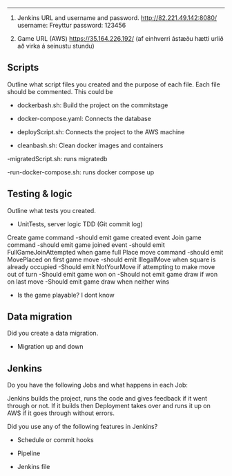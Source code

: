 ----

1. Jenkins URL and username and password.
http://82.221.49.142:8080/
username: Freyttur
password: 123456

2. Game URL (AWS)
https://35.164.226.192/ (af einhverri ástæðu hætti urlið að virka á seinustu stundu)

## Scripts

Outline what script files you created and the purpose of each file. Each file should be commented. This could be

- dockerbash.sh: Build the project on the commitstage

- docker-compose.yaml: Connects the database

- deployScript.sh: Connects the project to the AWS machine

- cleanbash.sh: Clean docker images and containers

-migratedScript.sh: runs migratedb

-run-docker-compose.sh: runs docker compose up


## Testing & logic

Outline what tests you created.

- UnitTests, server logic TDD (Git commit log)

Create game command
-should emit game created event
Join game command
-should emit game joined event
-should emit FullGameJoinAttempted when game full
Place move command
-should emit MovePlaced on first game move
-should emit IllegalMove when square is already occupied
-Should emit NotYourMove if attempting to make move out of turn
-Should emit game won on
-Should not emit game draw if won on last move
-Should emit game draw when neither wins

- Is the game playable?
I dont know


## Data migration

Did you create a data migration.

- Migration up and down


## Jenkins

Do you have the following Jobs and what happens in each Job:

Jenkins builds the project, runs the code and gives feedback if it went through or not. If it builds then Deployment takes over and runs it up on AWS if it goes through without errors.


Did you use any of the following features in Jenkins?

- Schedule or commit hooks

- Pipeline

- Jenkins file
